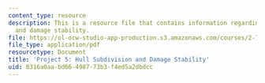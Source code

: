 ```yaml
---
content_type: resource
description: This is a resource file that contains information regarding hull subdivision
  and damage stability.
file: https://ol-ocw-studio-app-production.s3.amazonaws.com/courses/2-700-principles-of-naval-architecture-fall-2014/8316a0aabd66498773b3f4ed5a2dbdcc_MIT2_700F14_project_5.pdf
file_type: application/pdf
resourcetype: Document
title: 'Project 5: Hull Subdivision and Damage Stability'
uid: 8316a0aa-bd66-4987-73b3-f4ed5a2dbdcc
---
```

